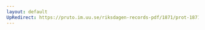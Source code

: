 ```yaml
---
layout: default
UpRedirect: https://pruto.im.uu.se/riksdagen-records-pdf/1871/prot-1871-urtima-fk--918/prot-1871-urtima-fk--918_020.pdf
---
```

